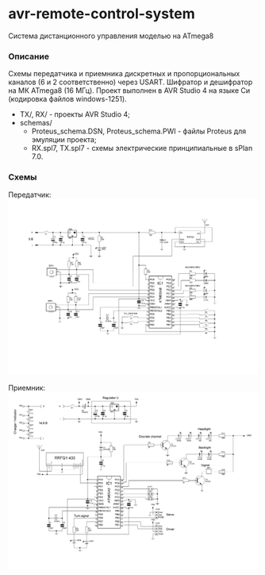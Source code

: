 # avr-remote-control-system
Система дистанционного управления моделью на ATmega8

### Описание

Схемы передатчика и приемника дискретных и пропорциональных каналов (6 и 2 соответственно) через USART. Шифратор и дешифратор на МК ATmega8 (16 МГц). Проект выполнен в AVR Studio 4 на языке Си (кодировка файлов windows-1251).

- TX/, RX/ - проекты AVR Studio 4;
- schemas/
  * Proteus_schema.DSN, Proteus_schema.PWI - файлы Proteus для эмуляции проекта;
  * RX.spl7, TX.spl7 - схемы электрические принципиальные в sPlan 7.0.

### Схемы

Передатчик:
![](schemes/TX.JPG)

Приемник:
![](schemes/RX.JPG)
